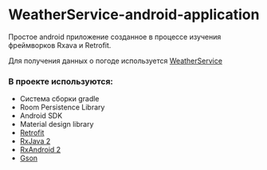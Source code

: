 # WeatherService-android-application

Простое android приложение созданное в процессе изучения фреймворков Rxava и Retrofit.

Для получения данных о погоде используется [WeatherService](https://github.com/bio-engineer/WeatherService)

### В проекте используются:
* Система сборки gradle
* Room Persistence Library
* Android SDK
* Material design library
* [Retrofit](https://square.github.io/retrofit)
* [RxJava 2](https://github.com/ReactiveX/RxJava)
* [RxAndroid 2](https://github.com/ReactiveX/RxAndroid)
* [Gson](https://github.com/google/gson)
